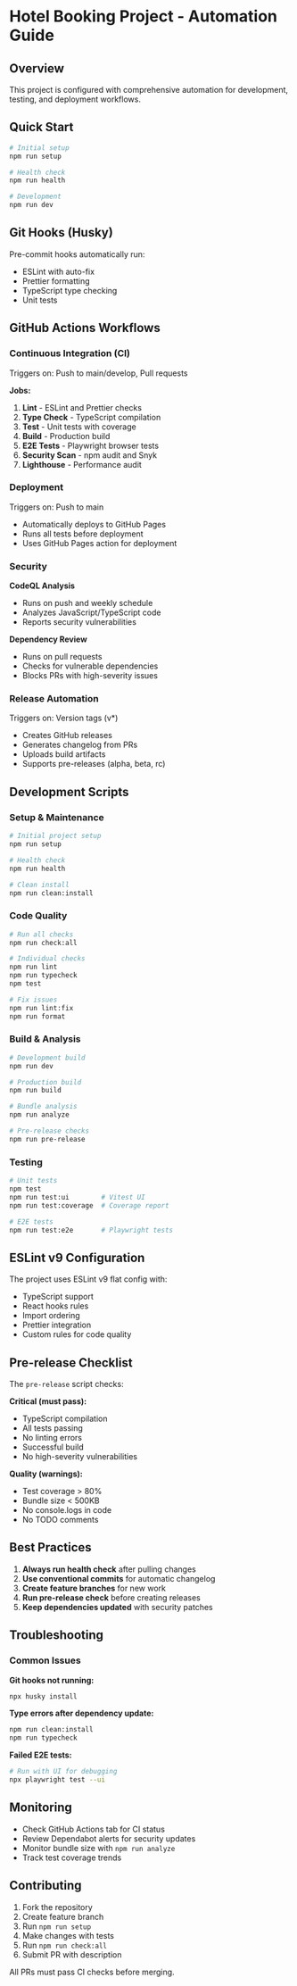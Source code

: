 # Hotel Booking Project - Automation Guide

## Overview

This project is configured with comprehensive automation for development, testing, and deployment workflows.

## Quick Start

```bash
# Initial setup
npm run setup

# Health check
npm run health

# Development
npm run dev
```

## Git Hooks (Husky)

Pre-commit hooks automatically run:

- ESLint with auto-fix
- Prettier formatting
- TypeScript type checking
- Unit tests

## GitHub Actions Workflows

### Continuous Integration (CI)

Triggers on: Push to main/develop, Pull requests

**Jobs:**

1. **Lint** - ESLint and Prettier checks
2. **Type Check** - TypeScript compilation
3. **Test** - Unit tests with coverage
4. **Build** - Production build
5. **E2E Tests** - Playwright browser tests
6. **Security Scan** - npm audit and Snyk
7. **Lighthouse** - Performance audit

### Deployment

Triggers on: Push to main

- Automatically deploys to GitHub Pages
- Runs all tests before deployment
- Uses GitHub Pages action for deployment

### Security

**CodeQL Analysis**

- Runs on push and weekly schedule
- Analyzes JavaScript/TypeScript code
- Reports security vulnerabilities

**Dependency Review**

- Runs on pull requests
- Checks for vulnerable dependencies
- Blocks PRs with high-severity issues

### Release Automation

Triggers on: Version tags (v\*)

- Creates GitHub releases
- Generates changelog from PRs
- Uploads build artifacts
- Supports pre-releases (alpha, beta, rc)

## Development Scripts

### Setup & Maintenance

```bash
# Initial project setup
npm run setup

# Health check
npm run health

# Clean install
npm run clean:install
```

### Code Quality

```bash
# Run all checks
npm run check:all

# Individual checks
npm run lint
npm run typecheck
npm test

# Fix issues
npm run lint:fix
npm run format
```

### Build & Analysis

```bash
# Development build
npm run dev

# Production build
npm run build

# Bundle analysis
npm run analyze

# Pre-release checks
npm run pre-release
```

### Testing

```bash
# Unit tests
npm test
npm run test:ui        # Vitest UI
npm run test:coverage  # Coverage report

# E2E tests
npm run test:e2e       # Playwright tests
```

## ESLint v9 Configuration

The project uses ESLint v9 flat config with:

- TypeScript support
- React hooks rules
- Import ordering
- Prettier integration
- Custom rules for code quality

## Pre-release Checklist

The `pre-release` script checks:

**Critical (must pass):**

- TypeScript compilation
- All tests passing
- No linting errors
- Successful build
- No high-severity vulnerabilities

**Quality (warnings):**

- Test coverage > 80%
- Bundle size < 500KB
- No console.logs in code
- No TODO comments

## Best Practices

1. **Always run health check** after pulling changes
2. **Use conventional commits** for automatic changelog
3. **Create feature branches** for new work
4. **Run pre-release check** before creating releases
5. **Keep dependencies updated** with security patches

## Troubleshooting

### Common Issues

**Git hooks not running:**

```bash
npx husky install
```

**Type errors after dependency update:**

```bash
npm run clean:install
npm run typecheck
```

**Failed E2E tests:**

```bash
# Run with UI for debugging
npx playwright test --ui
```

## Monitoring

- Check GitHub Actions tab for CI status
- Review Dependabot alerts for security updates
- Monitor bundle size with `npm run analyze`
- Track test coverage trends

## Contributing

1. Fork the repository
2. Create feature branch
3. Run `npm run setup`
4. Make changes with tests
5. Run `npm run check:all`
6. Submit PR with description

All PRs must pass CI checks before merging.
